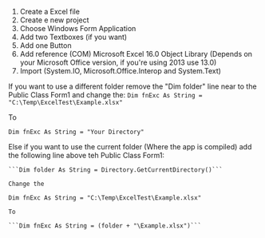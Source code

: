 1. Create a Excel file
3. Create e new project
4. Choose Windows Form Application
5. Add two Textboxes (if you want)
6. Add one Button
7. Add reference (COM) Microsoft Excel 16.0 Object Library (Depends on your Microsoft Office version, if you're using 2013 use 13.0)
8. Import (System.IO, Microsoft.Office.Interop and System.Text)

If you want to use a different folder remove the "Dim folder" line near to the Public Class Form1 and change the:
```Dim fnExc As String = "C:\Temp\ExcelTest\Example.xlsx"```

To

```Dim fnExc As String = "Your Directory"```

Else if you want to use the current folder (Where the app is compiled) add the following line above teh Public Class Form1:

    ```Dim folder As String = Directory.GetCurrentDirectory()```

    Change the

  ```Dim fnExc As String = "C:\Temp\ExcelTest\Example.xlsx"```

    To

    ```Dim fnExc As String = (folder + "\Example.xlsx")```
    
